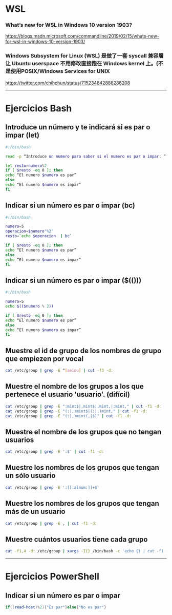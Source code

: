 # WSL
### What’s new for WSL in Windows 10 version 1903?
https://blogs.msdn.microsoft.com/commandline/2019/02/15/whats-new-for-wsl-in-windows-10-version-1903/
### Windows Subsystem for Linux (WSL) 是做了一套 syscall 兼容層让 Ubuntu userspace 不用修改直接跑在 Windows kernel 上。(不是使用POSIX/Windows Services for UNIX
https://twitter.com/chihchun/status/715234842888286208

-------------------

# Ejercicios Bash

## Introduce un número y te indicará si es par o impar (let)
```Bash
#!/bin/bash

read -p “Introduce un numero para saber si el numero es par o impar: ” numero

let resto=numero%2
if [ $resto -eq 0 ]; then
echo “El numero $numero es par”
else
echo “El numero $numero es impar”
fi
```

## Indicar si un número es par o impar (bc)
```Bash
#!/bin/bash

numero=5
operacion=$numero"%2"
resto=`echo $operacion  | bc`

if [ $resto -eq 0 ]; then
echo “El numero $numero es par”
else
echo “El numero $numero es impar”
fi
```

## Indicar si un número es par o impar ($(()))
```Bash
#!/bin/bash

numero=5
echo $(($numero % 2))

if [ $resto -eq 0 ]; then
echo “El numero $numero es par”
else
echo “El numero $numero es impar”
fi
```

## Muestre el id de grupo de los nombres de grupo que empiezen por vocal
```Bash
cat /etc/group | grep -E ^[aeiou] | cut -f3 -d:
```
## Muestre el nombre de los grupos a los que pertenece el usuario 'usuario'. (difícil)
```Bash
cat /etc/group | grep -E ":mint$|,mint$|,mint,|:mint," | cut -f1 -d:
cat /etc/group | grep -E "(:|,)mint$|(:|,)mint," | cut -f1 -d:
cat /etc/group | grep -E "(:|,)mint(,|$)" | cut -f1 -d:
```
## Muestre el nombre de los grupos que no tengan usuarios
```Bash
cat /etc/group | grep -E ':$' | cut -f1 -d:
```
## Muestre los nombres de los grupos que tengan un sólo usuario
```Bash
cat /etc/group | grep -E ':[[:alnum:]]+$'
```
## Muestre los nombres de los grupos que tengan más de un usuario
```Bash
cat /etc/group | grep -E , | cut -f1 -d:
```
## Muestre cuántos usuarios tiene cada grupo
```Bash
cut -f1,4 -d: /etc/group | xargs -I{} /bin/bash -c 'echo {} | cut -f1 -d: | tr "\n" " " ; echo  {} | cut -f2 -d: | tr "," " " | wc -w'
```

-------------------

# Ejercicios PowerShell

## Indicar si un número es par o impar
```PowerShell
if((read-host)%2){"Es par"}else{"No es par"}
```

